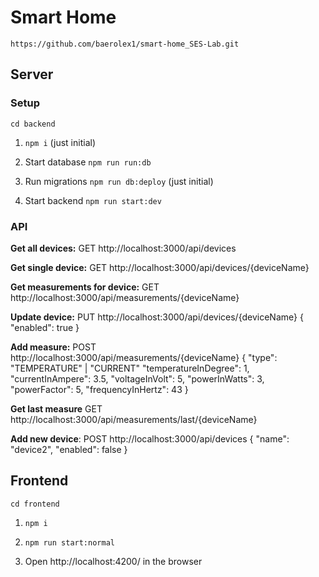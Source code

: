 # Smart Home

``https://github.com/baerolex1/smart-home_SES-Lab.git``

## Server

### Setup

``cd backend``

1) ``npm i`` (just initial)

2) Start database ``npm run run:db``

3) Run migrations ``npm run db:deploy`` (just initial)

4) Start backend ``npm run start:dev``

### API

**Get all devices:**
GET http://localhost:3000/api/devices

**Get single device:**
GET http://localhost:3000/api/devices/{deviceName}

**Get measurements for device:**
GET http://localhost:3000/api/measurements/{deviceName}

**Update device:**
PUT http://localhost:3000/api/devices/{deviceName} 
{
    "enabled": true
}

**Add measure:**
POST http://localhost:3000/api/measurements/{deviceName}
{
"type": "TEMPERATURE" | "CURRENT"
"temperatureInDegree": 1,
"currentInAmpere": 3.5,
"voltageInVolt": 5,
"powerInWatts": 3,
"powerFactor": 5,
"frequencyInHertz": 43
}

**Get last measure**
GET http://localhost:3000/api/measurements/last/{deviceName}

**Add new device**:
POST http://localhost:3000/api/devices
{
"name": "device2",
"enabled": false
}

## Frontend

``cd frontend``

1) ``npm i``

2) ``npm run start:normal``

3) Open http://localhost:4200/ in the browser
